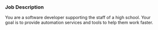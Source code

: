 ### Job Description
 
You are a software developer supporting the staff of a high school.
Your goal is to provide automation services and tools to help them work faster.